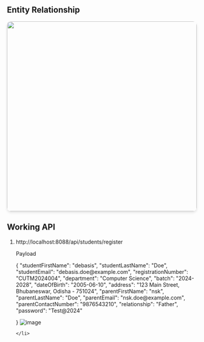 
<p align="center">
  <h2>Entity Relationship</h2>
  <img src="https://github.com/user-attachments/assets/9db4aa64-da45-4e41-bffc-5ee3956092fa" 
       width="500" 
       style="border-radius: 10px; box-shadow: 0 4px 6px rgba(0,0,0,0.1);">
</p>
<p>
<h2>Working API</h2>
  <ol>
    <li>
      http://localhost:8088/api/students/register
      <p>Payload</p>
      {
    "studentFirstName": "debasis",
    "studentLastName": "Doe",
    "studentEmail": "debasis.doe@example.com",
    "registrationNumber": "CUTM2024004",
    "department": "Computer Science",
    "batch": "2024-2028",
    "dateOfBirth": "2005-06-10",
    "address": "123 Main Street, Bhubaneswar, Odisha - 751024",
    "parentFirstName": "nsk",
    "parentLastName": "Doe",
    "parentEmail": "nsk.doe@example.com",
    "parentContactNumber": "9876543210",
    "relationship": "Father",
    "password": "Test@2024"
    
}
![image](https://github.com/user-attachments/assets/be822145-2429-4ae6-a0a8-aa99383b223e)

    </li>
  </ol>
</p>

